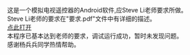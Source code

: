 这是一个模拟电视遥控器的Android软件,应Steve Li老师要求所做。\
Steve Li老师的要求在"要求.pdf"文件中有详细的描述。\
[点此打开](/要求.pdf)\
本程序已基本达到老师的要求，调试运行成功，暂时未发现问题。\
感谢杨兵兵同学热情帮助。